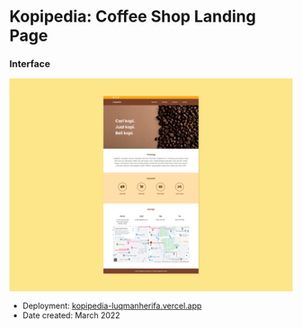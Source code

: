 # Kopipedia: Coffee Shop Landing Page

### Interface
![Interface](https://raw.githubusercontent.com/luqmanherifa/luqman-herifa-personal-portfolio-v2/main/public/works/kopipedia.png)

- Deployment: [kopipedia-luqmanherifa.vercel.app](https://kopipedia-luqmanherifa.vercel.app)
- Date created: March 2022
